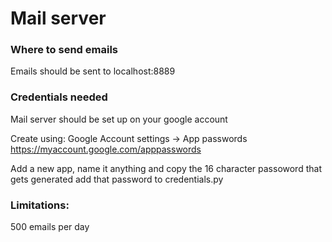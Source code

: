 # Mail server

### Where to send emails
Emails should be sent to localhost:8889

### Credentials needed
Mail server should be set up on your google account

Create using: Google Account settings -> App passwords <br>
https://myaccount.google.com/apppasswords

Add a new app, name it anything and copy the 16 character passoword that gets generated
add that password to credentials.py

### Limitations:
500 emails per day